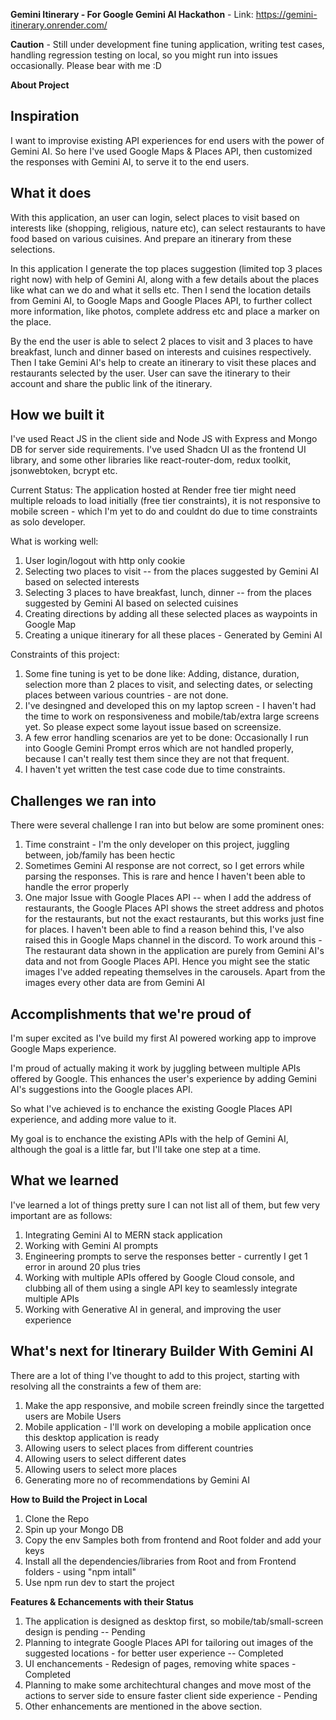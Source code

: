 **Gemini Itinerary - For Google Gemini AI Hackathon** - Link: https://gemini-itinerary.onrender.com/ 

**Caution** - Still under development fine tuning application, writing test cases, handling regression testing on local, so you might run into issues occasionally. Please bear with me :D

**About Project**

## Inspiration
I want to improvise existing API experiences for end users with the power of Gemini AI. So here I've used Google Maps & Places API, then customized the responses with Gemini AI, to serve it to the end users.

## What it does
With this application, an user can login, select places to visit based on interests like (shopping, religious, nature etc), can select restaurants to have food based on various cuisines. And prepare an itinerary from these selections.

In this application I generate the top places suggestion (limited top 3 places right now) with help of Gemini AI, along with a few details about the places like what can we do and what it sells etc. Then I send the location details from Gemini AI, to Google Maps and Google Places API, to further collect more information, like photos, complete address etc and place a marker on the place.

By the end the user is able to select 2 places to visit and 3 places to have breakfast, lunch and dinner based on interests and cuisines respectively. Then I take Gemini AI's help to create an itinerary to visit these places and restaurants selected by the user. User can save the itinerary to their account and share the public link of the itinerary.

## How we built it
I've used React JS in the client side and Node JS with Express and Mongo DB for server side requirements. I've used Shadcn UI as the frontend UI library, and some other libraries like react-router-dom, redux toolkit, jsonwebtoken, bcrypt etc.

Current Status: The application hosted at Render free tier might need multiple reloads to load initially (free tier constraints), it is not responsive to mobile screen - which I'm yet to do and couldnt do due to time constraints as solo developer.

What is working well:
1. User login/logout with http only cookie
2. Selecting two places to visit -- from the places suggested by Gemini AI based on selected interests
3. Selecting 3 places to have breakfast, lunch, dinner -- from the places suggested by Gemini AI based on selected cuisines
4. Creating directions by adding all these selected places as waypoints in Google Map
5. Creating a unique itinerary for all these places - Generated by Gemini AI

Constraints of this project: 
1. Some fine tuning is yet to be done like: Adding, distance, duration, selection more than 2 places to visit, and selecting dates, or selecting places between various countries - are not done.
2. I've desingned and developed this on my laptop screen - I haven't had the time to work on responsiveness and mobile/tab/extra large screens yet. So please expect some layout issue based on screensize.
3. A few error handling scenarios are yet to be done: Occasionally I run into Google Gemini Prompt erros which are not handled properly, because I can't really test them since they are not that frequent.
4. I haven't yet written the test case code due to time constraints.

## Challenges we ran into
There were several challenge I ran into but below are some prominent ones:
1. Time constraint - I'm the only developer on this project, juggling between, job/family has been hectic
2. Sometimes Gemini AI response are not correct, so I get errors while parsing the responses. This is rare and hence I haven't been able to handle the error properly
3. One major Issue with Google Places API -- when I add the address of restaurants, the Google Places API shows the street address and photos for the restaurants, but not the exact restaurants, but this works just fine for places. I haven't been able to find a reason behind this, I've also raised this in Google Maps channel in the discord. To work around this - The restaurant data shown in the application are purely from Gemini AI's data and not from Google Places API. Hence you might see the static images I've added repeating themselves in the carousels. Apart from the images every other data are from Gemini AI

## Accomplishments that we're proud of
I'm super excited as I've build my first AI powered working app to improve Google Maps experience.

I'm proud of actually making it work by juggling between multiple APIs offered by Google. This enhances the user's experience by adding Gemini AI's suggestions into the Google places API. 

So what I've achieved is to enchance the existing Google Places API experience, and adding more value to it.
 
My goal is to enchance the existing APIs with the help of Gemini AI, although the goal is a little far, but I'll take one step at a time.

## What we learned
I've learned a lot of things pretty sure I can not list all of them, but few very important are as follows:
1. Integrating Gemini AI to MERN stack application
2. Working with Gemini AI prompts
3. Engineering prompts to serve the responses better - currently I get 1 error in around 20 plus tries
4. Working with multiple APIs offered by Google Cloud console, and clubbing all of them using a single API key to seamlessly integrate multiple APIs
5. Working with Generative AI in general, and improving the user experience

## What's next for Itinerary Builder With Gemini AI
There are a lot of thing I've thought to add to this project, starting with resolving all the constraints a few of them are:
1. Make the app responsive, and mobile screen freindly since the targetted users are Mobile Users
2. Mobile application - I'll work on developing a mobile application once this desktop application is ready
3. Allowing users to select places from different countries
4. Allowing users to select different dates
5. Allowing users to select more places 
6. Generating more no of recommendations by Gemini AI

 **How to Build the Project in Local**
1. Clone the Repo
2. Spin up your Mongo DB
3. Copy the env Samples both from frontend and Root folder and add your keys
4. Install all the dependencies/libraries from Root and from Frontend folders - using "npm intall"
5. Use npm run dev to start the project

**Features & Echancements with their Status**
1. The application is designed as desktop first, so mobile/tab/small-screen design is pending -- Pending
2. Planning to integrate Google Places API for tailoring out images of the suggested locations - for better user experience -- Completed
3. UI enchancements - Redesign of pages, removing white spaces - Completed
4. Planning to make some architechtural changes and move most of the actions to server side to ensure faster client side experience - Pending
5. Other enhancements are mentioned in the above section.
